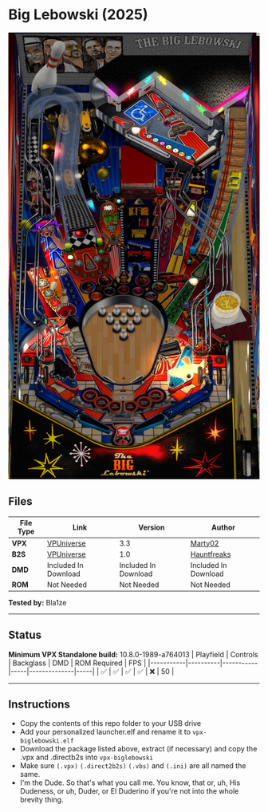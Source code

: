 # Big Lebowski (2025)

![Table Preview](../../images/vpx-biglebowski.png)

## Files
| File Type | Link | Version | Author | 
|-----------|--------|----------|--------------|
| **VPX** | [VPUniverse](https://vpuniverse.com/files/file/23627-big-lebowski/) | 3.3 | [Marty02](https://vpuniverse.com/profile/16531-marty02/) |
| **B2S** | [VPUniverse](https://vpuniverse.com/files/file/23679-big-lebowski-dutch-ish-2019-b2s-full-dmd/) | 1.0 | [Hauntfreaks](https://vpuniverse.com/profile/5216-hauntfreaks/) |
| **DMD** | Included In Download | Included In Download | Included In Download |
| **ROM** | Not Needed| Not Needed | Not Needed|

**Tested by:** Bla1ze

---

## Status 
**Minimum VPX Standalone build:** 10.8.0-1989-a764013
| Playfield | Controls | Backglass | DMD | ROM Required | FPS | 
|-----------|----------|-----------|-----|--------------|-----|
| :white_check_mark: | :white_check_mark: | :white_check_mark: | :white_check_mark: | :x: | 50 |

---

## Instructions

- Copy the contents of this repo folder to your USB drive
- Add your personalized launcher.elf and rename it to `vpx-biglebowski.elf`
- Download the package listed above, extract (if necessary) and copy the .vpx and .directb2s into `vpx-biglebowski`
- Make sure `(.vpx)` `(.direct2b2s)` `(.vbs)` and `(.ini)` are all named the same.
- I'm the Dude. So that's what you call me. You know, that or, uh, His Dudeness, or uh, Duder, or El Duderino if you're not into the whole brevity thing.
